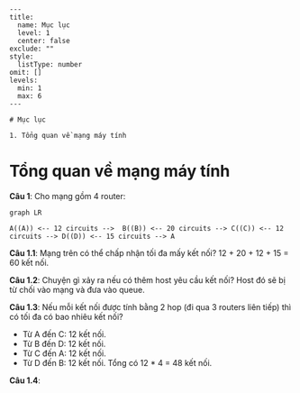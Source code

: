 
```insta-toc
---
title:
  name: Mục lục
  level: 1
  center: false
exclude: ""
style:
  listType: number
omit: []
levels:
  min: 1
  max: 6
---

# Mục lục

1. Tổng quan về mạng máy tính
```

# Tổng quan về mạng máy tính

**Câu 1**: Cho mạng gồm 4 router:

```mermaid
graph LR

A((A)) <-- 12 circuits -->  B((B)) <-- 20 circuits --> C((C)) <-- 12 circuits --> D((D)) <-- 15 circuits --> A

```

**Câu 1.1**: Mạng trên có thể chấp nhận tối đa mấy kết nối?
12 + 20 + 12 + 15 = 60 kết nối.

**Câu 1.2**: Chuyện gì xảy ra nếu có thêm host yêu cầu kết nối?
Host đó sẽ bị từ chối vào mạng và đưa vào queue.

**Câu 1.3**: Nếu mỗi kết nối được tính bằng 2 hop (đi qua 3 routers liên tiếp) thì có tối đa có bao nhiêu kết nối?
- Từ A đến C: 12 kết nối.
- Từ B đến D: 12 kết nối.
- Từ C đến A: 12 kết nối.
- Từ D đến B: 12 kết nối.
Tổng có 12 * 4 = 48 kết nối.

**Câu 1.4**:














